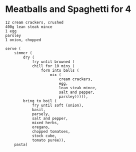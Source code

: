 Meatballs and Spaghetti for 4
=============================

    12 cream crackers, crushed
    400g lean steak mince
    1 egg
    parsley
    1 onion, chopped

    serve (
        simmer (
            dry (
                fry until browned (
                chill for 10 mins (
                    form into balls (
                        mix (
                            cream crackers,
                            egg,
                            lean steak mince,
                            salt and pepper,
                            parsley))))),
            bring to boil (
                fry until soft (onion),
                basil,
                parsely,
                salt and pepper,
                mixed herbs,
                oregano,
                chopped tomatoes,
                stock cube,
                tomato purée)),
        pasta)
